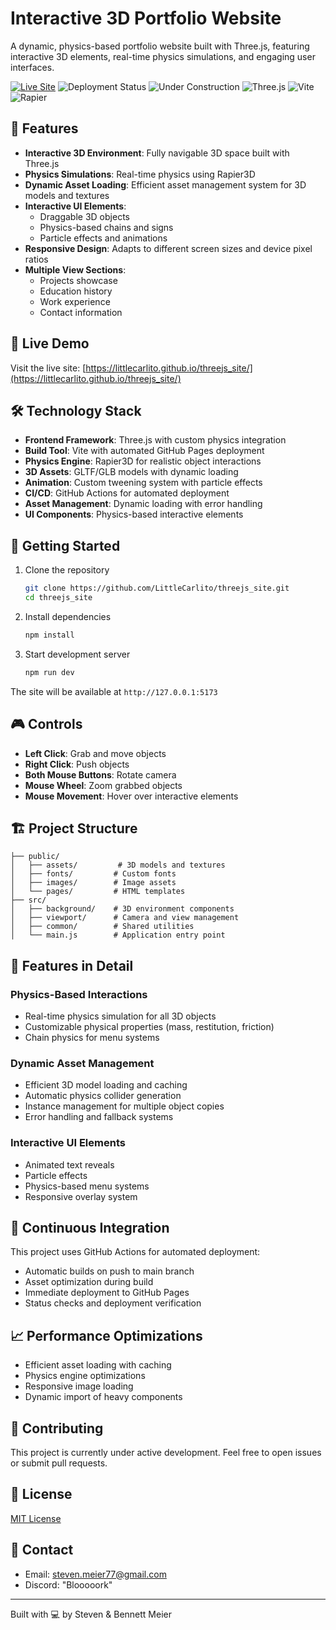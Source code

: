 # Interactive 3D Portfolio Website

A dynamic, physics-based portfolio website built with Three.js, featuring interactive 3D elements, real-time physics simulations, and engaging user interfaces.

[![Live Site](https://img.shields.io/badge/🌐_Live_Site-Visit-blue)](https://littlecarlito.github.io/threejs_site/)
![Deployment Status](https://github.com/LittleCarlito/threejs_site/actions/workflows/deploy.yml/badge.svg)
![Under Construction](https://img.shields.io/badge/status-under%20construction-yellow)
![Three.js](https://img.shields.io/badge/Three.js-black?logo=three.js)
![Vite](https://img.shields.io/badge/Vite-646CFF?logo=vite&logoColor=white)
![Rapier](https://img.shields.io/badge/Rapier-Physics-blue)

## 🌟 Features

- **Interactive 3D Environment**: Fully navigable 3D space built with Three.js
- **Physics Simulations**: Real-time physics using Rapier3D
- **Dynamic Asset Loading**: Efficient asset management system for 3D models and textures
- **Interactive UI Elements**: 
  - Draggable 3D objects
  - Physics-based chains and signs
  - Particle effects and animations
- **Responsive Design**: Adapts to different screen sizes and device pixel ratios
- **Multiple View Sections**:
  - Projects showcase
  - Education history
  - Work experience
  - Contact information

## 🚀 Live Demo

Visit the live site: [https://littlecarlito.github.io/threejs_site/](https://littlecarlito.github.io/threejs_site/)

## 🛠️ Technology Stack

- **Frontend Framework**: Three.js with custom physics integration
- **Build Tool**: Vite with automated GitHub Pages deployment
- **Physics Engine**: Rapier3D for realistic object interactions
- **3D Assets**: GLTF/GLB models with dynamic loading
- **Animation**: Custom tweening system with particle effects
- **CI/CD**: GitHub Actions for automated deployment
- **Asset Management**: Dynamic loading with error handling
- **UI Components**: Physics-based interactive elements

## 🚀 Getting Started

1. Clone the repository
    ```bash
    git clone https://github.com/LittleCarlito/threejs_site.git
    cd threejs_site
    ```

2. Install dependencies
    ```bash
    npm install
    ```

3. Start development server
    ```bash
    npm run dev
    ```

The site will be available at `http://127.0.0.1:5173`

## 🎮 Controls

- **Left Click**: Grab and move objects
- **Right Click**: Push objects
- **Both Mouse Buttons**: Rotate camera
- **Mouse Wheel**: Zoom grabbed objects
- **Mouse Movement**: Hover over interactive elements

## 🏗️ Project Structure

```
├── public/
│   ├── assets/         # 3D models and textures
│   ├── fonts/         # Custom fonts
│   ├── images/        # Image assets
│   └── pages/         # HTML templates
├── src/
│   ├── background/    # 3D environment components
│   ├── viewport/      # Camera and view management
│   ├── common/        # Shared utilities
│   └── main.js        # Application entry point
```

## 🎨 Features in Detail

### Physics-Based Interactions
- Real-time physics simulation for all 3D objects
- Customizable physical properties (mass, restitution, friction)
- Chain physics for menu systems

### Dynamic Asset Management
- Efficient 3D model loading and caching
- Automatic physics collider generation
- Instance management for multiple object copies
- Error handling and fallback systems

### Interactive UI Elements
- Animated text reveals
- Particle effects
- Physics-based menu systems
- Responsive overlay system

## 🔄 Continuous Integration

This project uses GitHub Actions for automated deployment:
- Automatic builds on push to main branch
- Asset optimization during build
- Immediate deployment to GitHub Pages
- Status checks and deployment verification

## 📈 Performance Optimizations

- Efficient asset loading with caching
- Physics engine optimizations
- Responsive image loading
- Dynamic import of heavy components

## 🤝 Contributing

This project is currently under active development. Feel free to open issues or submit pull requests.

## 📝 License

[MIT License](LICENSE)

## 📧 Contact

- Email: steven.meier77@gmail.com
- Discord: "Blooooork"

---

Built with 💻 by Steven & Bennett Meier
